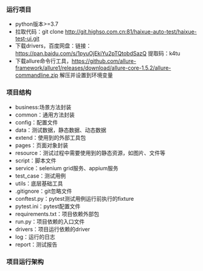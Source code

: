 ### 运行项目
- python版本>=3.7
- 拉取代码：git clone http://git.highso.com.cn:81/haixue-auto-test/haixue-test-ui.git
- 下载drivers，百度网盘：链接：https://pan.baidu.com/s/1pyuOjEkiYu2pTQtobdSazQ 
提取码：k4tu
- 下载allure命令行工具，https://github.com/allure-framework/allure1/releases/download/allure-core-1.5.2/allure-commandline.zip
解压并设置到环境变量

### 项目结构
- business:场景方法封装
- common：通用方法封装
- config：配置文件
- data：测试数据，静态数据、动态数据
- extend：使用到的外部工具包
- pages：页面对象封装
- resource：测试过程中需要使用到的静态资源，如图片、文件等
- script：脚本文件
- service：selenium grid服务、appium服务
- test_case：测试用例
- utils：底层基础工具
- .gitignore：git忽略文件
- conftest.py：pytest测试用例运行前执行的fixture
- pytest.ini：pytest配置文件
- requirements.txt：项目依赖外部包
- run.py：项目依赖的入口文件
- drivers：项目运行依赖的driver
- log：运行的日志
- report：测试报告

### 项目运行架构

